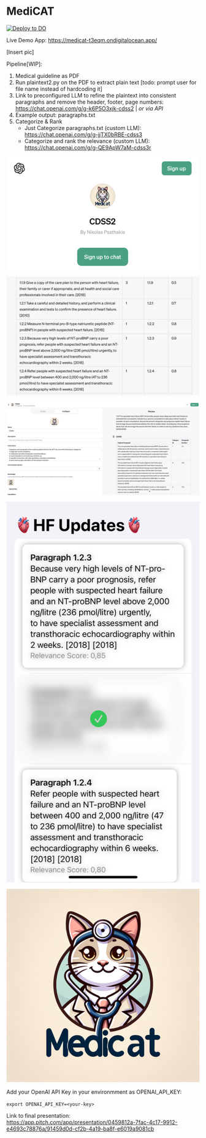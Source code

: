 # MediCAT

[![Deploy to DO](https://www.deploytodo.com/do-btn-blue.svg)](https://cloud.digitalocean.com/apps/new?repo=https://github.com/ManuelHettich/MediCAT/tree/main)

Live Demo App: https://medicat-t3eqm.ondigitalocean.app/

[Insert pic]

Pipeline[WIP]:

1) Medical guideline as PDF
2) Run plaintext2.py on the PDF to extract plain text [todo: prompt user for file name instead of hardcoding it]
3) Link to preconfigured LLM to refine the plaintext into consistent paragraphs and remove the header, footer, page numbers: https://chat.openai.com/g/g-k6P5O3xjk-cdss2 | *or via API*
4) Example output: paragraphs.txt
5) Categorize & Rank
    - Just Categorize paragraphs.txt (custom LLM): https://chat.openai.com/g/g-jjTX0bRBE-cdss3
    - Categorize and rank the relevance (custom LLM): https://chat.openai.com/g/g-QE9ApW7aM-cdss3r

![alt1](Step3.png)

![alt1](step5plusRelevance.png)

![alt1](Step5.png)

![alt1](HF_Updates_App.jpeg)

![alt1](static/logo.png)

Add your OpenAI API Key in your environmment as OPENAI_API_KEY:

```export OPENAI_API_KEY=<your-key>```


Link to final presentation: https://app.pitch.com/app/presentation/0459812a-7fac-4c17-9912-e4693c78876a/91459d0d-cf2b-4a19-ba8f-e6019a9081cb
